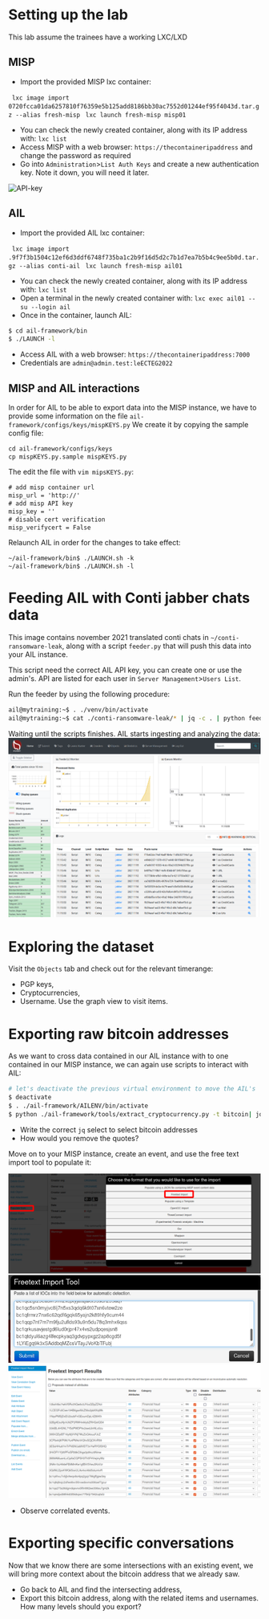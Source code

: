# Setting up the lab
This lab assume the trainees have a working LXC/LXD 

## MISP
- Import the provided MISP lxc container:

``` lxc image import 0720fcca01da6257810f76359e5b125add8186bb30ac7552d01244ef95f4043d.tar.gz --alias fresh-misp```
``` lxc launch fresh-misp misp01```
- You can check the newly created container, along with its IP address with:
`lxc list`
- Access MISP with a web browser: `https://thecontaineripaddress`
and change the password as required
- Go into `Administration`>`List Auth Keys` and create a new authentication key. Note it down, you will need it later.

![API-key](../pictures/API-key.png)

## AIL

- Import the provided AIL lxc container:

``` lxc image import .9f7f3b1504c12ef6d3ddf6748f735ba1c2b9f16d5d2c7b1d7ea7b5b4c9ee5b0d.tar.gz --alias conti-ail```
``` lxc launch fresh-misp ail01```
- You can check the newly created container, along with its IP address with:
`lxc list`
- Open a terminal in the newly created container with:
```lxc exec ail01 -- su --login ail```
- Once in the container, launch AIL:
```bash
$ cd ail-framework/bin
$ ./LAUNCH -l
```
- Access AIL with a web browser: `https://thecontaineripaddress:7000`
- Credentials are `admin@admin.test:leECTEG2022`


## MISP and AIL interactions
In order for AIL to be able to export data into the MISP instance, we have to provide some information on the file `ail-framework/configs/keys/mispKEYS.py`
We create it by copying the sample config file:
```
cd ail-framework/configs/keys
cp mispKEYS.py.sample mispKEYS.py
```
The edit the file with `vim mipsKEYS.py`:
```
# add misp container url
misp_url = 'http://'
# add misp API key
misp_key = ''
# disable cert verification
misp_verifycert = False
```
Relaunch AIL in order for the changes to take effect:
```
~/ail-framework/bin$ ./LAUNCH.sh -k
~/ail-framework/bin$ ./LAUNCH.sh -l
```
# Feeding AIL with Conti jabber chats data
This image contains november 2021 translated conti chats in `~/conti-ransomware-leak`, along with a script `feeder.py` that will push this data into your AIL instance.

This script need the correct AIL API key, you can create one or use the admin's. API are listed for each user in `Server Management`>`Users List`.

Run the feeder by using the following procedure:
```bash
ail@mytraining:~$ . ./venv/bin/activate
ail@mytraining:~$ cat ./conti-ransomware-leak/* | jq -c . | python feeder.py
```
Waiting until the scripts finishes. 
AIL starts ingesting and analyzing the data:
![API-ingesting](../pictures/AIL-ingesting.png)

# Exploring the dataset
Visit the `Objects` tab and check out for the relevant timerange:
- PGP keys,
- Cryptocurrencies,
- Username.
Use the graph view to visit items. 

# Exporting raw bitcoin addresses 
As we want to cross data contained in our AIL instance with to one contained in our MISP instance, we can again use scripts to interact with AIL:
```bash
# let's deactivate the previous virtual environment to move the AIL's
$ deactivate
$ . ./ail-framework/AILENV/bin/activate
$ python ./ail-framework/tools/extract_cryptocurrency.py -t bitcoin| jq .
```
- Write the correct `jq` select to select bitcoin addresses
- How would you remove the quotes?

Move on to your MISP instance, create an event, and use the free text import tool to populate it:

![MISP-import](../pictures/MISP-import.png)
![MISP-impor2](../pictures/MISP-import2.png)
![MISP-impor3](../pictures/MISP-import3.png)

- Observe correlated events.

# Exporting specific conversations 
Now that we know there are some intersections with an existing event, we will bring more context about the bitcoin address that we already saw.
- Go back to AIL and find the intersecting address,
- Export this bitcoin address, along with the related items and usernames. How many levels should you export?